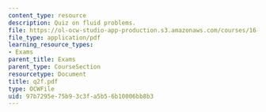 ```yaml
---
content_type: resource
description: Quiz on fluid problems.
file: https://ol-ocw-studio-app-production.s3.amazonaws.com/courses/16-01-unified-engineering-i-ii-iii-iv-fall-2005-spring-2006/97b7295e75b93c3fa5b56b10006bb8b3_q2f.pdf
file_type: application/pdf
learning_resource_types:
- Exams
parent_title: Exams
parent_type: CourseSection
resourcetype: Document
title: q2f.pdf
type: OCWFile
uid: 97b7295e-75b9-3c3f-a5b5-6b10006bb8b3
---
```

